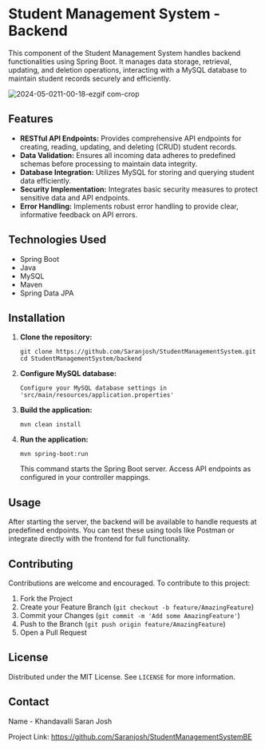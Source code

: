 <body>
    <h1>Student Management System - Backend</h1>
    <p>This component of the Student Management System handles backend functionalities using Spring Boot. It manages data storage, retrieval, updating, and deletion operations, interacting with a MySQL database to maintain student records securely and efficiently.</p>


![2024-05-0211-00-18-ezgif com-crop](https://github.com/Saranjosh/StudentManagementSystem/assets/84576650/d711b094-a0c6-402f-acc9-ac260c3a8542)


   <h2>Features</h2>
    <ul>
        <li><strong>RESTful API Endpoints:</strong> Provides comprehensive API endpoints for creating, reading, updating, and deleting (CRUD) student records.</li>
        <li><strong>Data Validation:</strong> Ensures all incoming data adheres to predefined schemas before processing to maintain data integrity.</li>
        <li><strong>Database Integration:</strong> Utilizes MySQL for storing and querying student data efficiently.</li>
        <li><strong>Security Implementation:</strong> Integrates basic security measures to protect sensitive data and API endpoints.</li>
        <li><strong>Error Handling:</strong> Implements robust error handling to provide clear, informative feedback on API errors.</li>
    </ul>

  <h2>Technologies Used</h2>
    <ul>
        <li>Spring Boot</li>
        <li>Java</li>
        <li>MySQL</li>
        <li>Maven</li>
        <li>Spring Data JPA</li>
    </ul>
    <h2>Installation</h2>
    <ol>
        <li><strong>Clone the repository:</strong>
            <pre><code>git clone https://github.com/Saranjosh/StudentManagementSystem.git
cd StudentManagementSystem/backend</code></pre>
        </li>
        <li><strong>Configure MySQL database:</strong>
            <pre><code>Configure your MySQL database settings in 'src/main/resources/application.properties'</code></pre>
        </li>
        <li><strong>Build the application:</strong>
            <pre><code>mvn clean install</code></pre>
        </li>
        <li><strong>Run the application:</strong>
            <pre><code>mvn spring-boot:run</code></pre>
            <p>This command starts the Spring Boot server. Access API endpoints as configured in your controller mappings.</p>
        </li>
    </ol>
    <h2>Usage</h2>
    <p>After starting the server, the backend will be available to handle requests at predefined endpoints. You can test these using tools like Postman or integrate directly with the frontend for full functionality.</p>
    <h2>Contributing</h2>
    <p>Contributions are welcome and encouraged. To contribute to this project:</p>
    <ol>
        <li>Fork the Project</li>
        <li>Create your Feature Branch (<code>git checkout -b feature/AmazingFeature</code>)</li>
        <li>Commit your Changes (<code>git commit -m 'Add some AmazingFeature'</code>)</li>
        <li>Push to the Branch (<code>git push origin feature/AmazingFeature</code>)</li>
        <li>Open a Pull Request</li>
    </ol>
    <h2>License</h2>
    <p>Distributed under the MIT License. See <code>LICENSE</code> for more information.</p>
    <h2>Contact</h2>
    <p>Name - Khandavalli Saran Josh</p>
    <p>Project Link: <a href="https://github.com/Saranjosh/StudentManagementSystemBE">https://github.com/Saranjosh/StudentManagementSystemBE</a></p>
</body>
